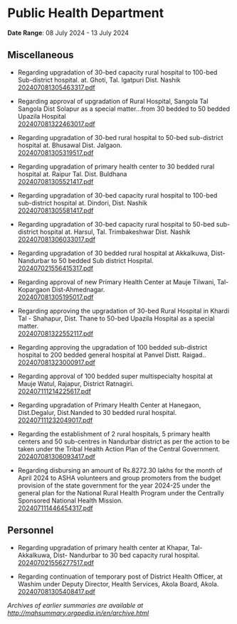 # Public Health Department

**Date Range**: 08 July 2024 - 13 July 2024


## Miscellaneous
- Regarding upgradation of 30-bed capacity rural hospital to 100-bed Sub-district hospital. at. Ghoti, Tal. Igatpuri Dist. Nashik\
  [202407081305463317.pdf](https://gr.maharashtra.gov.in/Site/Upload/Government%20Resolutions/English/202407081305463317.pdf)

- Regarding approval of upgradation of Rural Hospital, Sangola Tal Sangola Dist Solapur as a special matter...from 30 bedded to 50 bedded Upazila Hospital\
  [202407081322463017.pdf](https://gr.maharashtra.gov.in/Site/Upload/Government%20Resolutions/English/202407081322463017.pdf)

- Regarding upgradation of 30-bed rural hospital to 50-bed sub-district hospital at. Bhusawal Dist. Jalgaon.\
  [202407081305319517.pdf](https://gr.maharashtra.gov.in/Site/Upload/Government%20Resolutions/English/202407081305319517.pdf)

- Regarding upgradation of primary health center to 30 bedded rural hospital at. Raipur Tal. Dist.  Buldhana\
  [202407081305521417.pdf](https://gr.maharashtra.gov.in/Site/Upload/Government%20Resolutions/English/202407081305521417.pdf)

- Regarding upgradation of 30-bed capacity rural hospital to 100-bed sub-district hospital at. Dindori, Dist. Nashik\
  [202407081305581417.pdf](https://gr.maharashtra.gov.in/Site/Upload/Government%20Resolutions/English/202407081305581417.pdf)

- Regarding upgradation of 30-bed capacity rural hospital to 50-bed sub-district hospital at. Harsul, Tal. Trimbakeshwar Dist. Nashik\
  [202407081306033017.pdf](https://gr.maharashtra.gov.in/Site/Upload/Government%20Resolutions/English/202407081306033017.pdf)

- Regarding upgradation of 30 bedded rural hospital at Akkalkuwa, Dist-Nandurbar to 50 bedded Sub district Hospital.\
  [202407021556415317.pdf](https://gr.maharashtra.gov.in/Site/Upload/Government%20Resolutions/English/202407021556415317.pdf)

- Regarding approval of new Primary Health Center at Mauje Tilwani,  Tal-Kopargaon Dist-Ahmednagar.\
  [202407081305195017.pdf](https://gr.maharashtra.gov.in/Site/Upload/Government%20Resolutions/English/202407081305195017.pdf)

- Regarding approving the upgradation of 30-bed Rural Hospital in  Khardi Tal -  Shahapur, Dist. Thane to 50-bed Upazila Hospital as a special matter.\
  [202407081322552117.pdf](https://gr.maharashtra.gov.in/Site/Upload/Government%20Resolutions/English/202407081322552117.pdf)

- Regarding approving the upgradation of 100 bedded sub-district hospital to 200 bedded general hospital at Panvel Distt. Raigad..\
  [202407081323000917.pdf](https://gr.maharashtra.gov.in/Site/Upload/Government%20Resolutions/English/202407081323000917.pdf)

- Regarding approval of 100 bedded super multispecialty hospital at Mauje Watul, Rajapur, District Ratnagiri.\
  [202407111214225617.pdf](https://gr.maharashtra.gov.in/Site/Upload/Government%20Resolutions/English/202407111214225617.pdf)

- Regarding upgradation of Primary Health Center at Hanegaon, Dist.Degalur, Dist.Nanded to 30 bedded rural hospital.\
  [202407111232049017.pdf](https://gr.maharashtra.gov.in/Site/Upload/Government%20Resolutions/English/202407111232049017.pdf)

- Regarding the establishment of 2 rural hospitals, 5 primary health centers and 50 sub-centres in Nandurbar district as per the action to be taken  under the Tribal Health Action Plan of the Central Government.\
  [202407081306093417.pdf](https://gr.maharashtra.gov.in/Site/Upload/Government%20Resolutions/English/202407081306093417.pdf)

- Regarding disbursing an amount of Rs.8272.30 lakhs for the month of April 2024 to ASHA volunteers and group promoters from the budget provision of the state government for the year 2024-25 under the general plan for the National Rural Health Program under the Centrally Sponsored National Health Mission.\
  [202407111446454317.pdf](https://gr.maharashtra.gov.in/Site/Upload/Government%20Resolutions/English/202407111446454317.pdf)

## Personnel
- Regarding upgradation of primary health center at Khapar, Tal-Akkalkuwa, Dist- Nandurbar to 30 bed capacity rural hospital.\
  [202407021556277517.pdf](https://gr.maharashtra.gov.in/Site/Upload/Government%20Resolutions/English/202407021556277517.pdf)

- Regarding continuation of temporary post of District Health Officer, at Washim under Deputy Director, Health Services, Akola Board, Akola.\
  [202407081305408417.pdf](https://gr.maharashtra.gov.in/Site/Upload/Government%20Resolutions/English/202407081305408417.pdf)


*Archives of earlier summaries are available at http://mahsummary.orgpedia.in/en/archive.html*